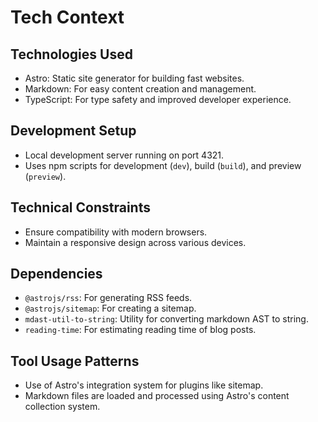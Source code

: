 # Tech Context

## Technologies Used
- Astro: Static site generator for building fast websites.
- Markdown: For easy content creation and management.
- TypeScript: For type safety and improved developer experience.

## Development Setup
- Local development server running on port 4321.
- Uses npm scripts for development (`dev`), build (`build`), and preview (`preview`).

## Technical Constraints
- Ensure compatibility with modern browsers.
- Maintain a responsive design across various devices.

## Dependencies
- `@astrojs/rss`: For generating RSS feeds.
- `@astrojs/sitemap`: For creating a sitemap.
- `mdast-util-to-string`: Utility for converting markdown AST to string.
- `reading-time`: For estimating reading time of blog posts.

## Tool Usage Patterns
- Use of Astro's integration system for plugins like sitemap.
- Markdown files are loaded and processed using Astro's content collection system.

